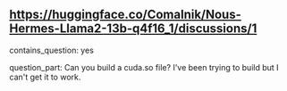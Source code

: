 ## https://huggingface.co/Comalnik/Nous-Hermes-Llama2-13b-q4f16_1/discussions/1

contains_question: yes

question_part: Can you build a cuda.so file? I've been trying to build but I can't get it to work.
